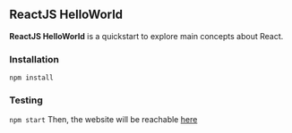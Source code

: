 ## ReactJS HelloWorld ##
**ReactJS HelloWorld** is a quickstart to explore main concepts about React.

### Installation ###
`npm install`

### Testing ###
`npm start`
Then, the website will be reachable [here](http://localhost:3000/)
